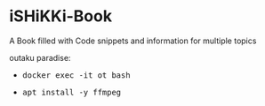 # iSHiKKi-Book
A Book filled with Code snippets and information for multiple topics



outaku paradise:
- <pre lang="markdown">docker exec -it ot bash</pre>
- <pre lang="markdown">apt install -y ffmpeg</pre>
